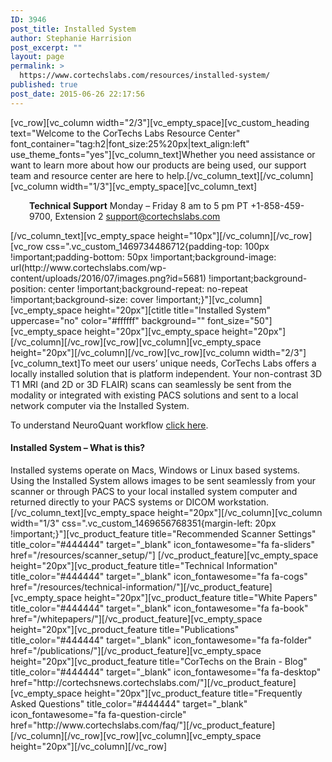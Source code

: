 ```yaml
---
ID: 3946
post_title: Installed System
author: Stephanie Harrision
post_excerpt: ""
layout: page
permalink: >
  https://www.cortechslabs.com/resources/installed-system/
published: true
post_date: 2015-06-26 22:17:56
---
```

[vc_row][vc_column width="2/3"][vc_empty_space][vc_custom_heading text="Welcome to the CorTechs Labs Resource Center" font_container="tag:h2|font_size:25%20px|text_align:left" use_theme_fonts="yes"][vc_column_text]Whether you need assistance or want to learn more about how our products are being used, our support team and resource center are here to help.[/vc_column_text][/vc_column][vc_column width="1/3"][vc_empty_space][vc_column_text]
<p style="padding-left: 30px;"><strong>Technical Support</strong>
Monday – Friday
8 am to 5 pm PT
+1-858-459-9700, Extension 2
<a href="mailto:support@cortechslabs.com" target="_blank" rel="noopener noreferrer">support@cortechslabs.com</a></p>
[/vc_column_text][vc_empty_space height="10px"][/vc_column][/vc_row][vc_row css=".vc_custom_1469734486712{padding-top: 100px !important;padding-bottom: 50px !important;background-image: url(http://www.cortechslabs.com/wp-content/uploads/2016/07/images.png?id=5681) !important;background-position: center !important;background-repeat: no-repeat !important;background-size: cover !important;}"][vc_column][vc_empty_space height="20px"][ctitle title="Installed System" uppercase="no" color="#ffffff" background="" font_size="50"][vc_empty_space height="20px"][vc_empty_space height="20px"][/vc_column][/vc_row][vc_row][vc_column][vc_empty_space height="20px"][/vc_column][/vc_row][vc_row][vc_column width="2/3"][vc_column_text]To meet our users’ unique needs, CorTechs Labs offers a locally installed solution that is platform independent. Your non-contrast 3D T1 MRI (and 2D or 3D FLAIR) scans can seamlessly be sent from the modality or integrated with existing PACS solutions and sent to a local network computer via the Installed System.

To understand NeuroQuant workflow <a href="http://www.cortechslabs.com/neuroquant-workflow-2/" target="_blank" rel="noopener noreferrer">click here</a>.
<h4>Installed System – What is this?</h4>
Installed systems operate on Macs, Windows or Linux based systems. Using the Installed System allows images to be sent seamlessly from your scanner or through PACS to your local installed system computer and returned directly to your PACS systems or DICOM workstation.[/vc_column_text][vc_empty_space height="20px"][/vc_column][vc_column width="1/3" css=".vc_custom_1469656768351{margin-left: 20px !important;}"][vc_product_feature title="Recommended Scanner Settings" title_color="#444444" target="_blank" icon_fontawesome="fa fa-sliders" href="/resources/scanner_setup/"]
[/vc_product_feature][vc_empty_space height="20px"][vc_product_feature title="Technical Information" title_color="#444444" target="_blank" icon_fontawesome="fa fa-cogs" href="/resources/technical-information/"][/vc_product_feature][vc_empty_space height="20px"][vc_product_feature title="White Papers" title_color="#444444" target="_blank" icon_fontawesome="fa fa-book" href="/whitepapers/"][/vc_product_feature][vc_empty_space height="20px"][vc_product_feature title="Publications" title_color="#444444" target="_blank" icon_fontawesome="fa fa-folder" href="/publications/"][/vc_product_feature][vc_empty_space height="20px"][vc_product_feature title="CorTechs on the Brain - Blog" title_color="#444444" target="_blank" icon_fontawesome="fa fa-desktop" href="http://cortechsnews.cortechslabs.com/"][/vc_product_feature][vc_empty_space height="20px"][vc_product_feature title="Frequently Asked Questions" title_color="#444444" target="_blank" icon_fontawesome="fa fa-question-circle" href="http://www.cortechslabs.com/faq/"][/vc_product_feature][/vc_column][/vc_row][vc_row][vc_column][vc_empty_space height="20px"][/vc_column][/vc_row]